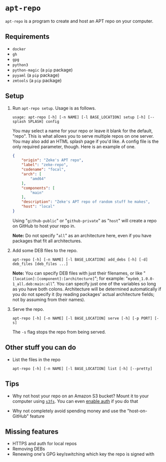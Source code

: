 # `apt-repo`

`apt-repo` is a program to create and host an APT repo on your computer.

## Requirements

- `docker`
- `gh`
- `gpg`
- `python3`
- `python-magic` (a `pip` package)
- `pyyaml` (a `pip` package)
- `zmtools` (a `pip` package)

## Setup

1. Run `apt-repo setup`. Usage is as follows.

    ```text
    usage: apt-repo [-h] [-n NAME] [-l BASE_LOCATION] setup [-h] [--splash SPLASH] config
    ```

    You may select a name for your repo or leave it blank for the default, "repo". This is what allows you to serve multiple repos on one server. You may also add an HTML splash page if you'd like. A config file is the only required parameter, though. Here is an example of one.

    ```json
    {
        "origin": "Zeke's APT repo",
        "label": "zeke-repo",
        "codename": "focal",
        "arch": [
            "amd64"
        ],
        "components": [
            "main"
        ],
        "description": "Zeke's APT repo of random stuff he makes",
        "host": "local"
    }
    ```

    Using "`github-public`" or "`github-private`" as "`host`" will create a repo on GitHub to host your repo in.

    **Note:** Do not specify "`all`" as an architecture here, even if you have packages that fit all architectures.

2. Add some DEB files to the repo.

    ```text
    apt-repo [-h] [-n NAME] [-l BASE_LOCATION] add_debs [-h] [-d] deb_files [deb_files ...]
    ```

    **Note:** You can specify DEB files with just their filenames, or like "`[location]:[component]:[architecture]`"; for example: "`mydeb_1.0.0-1_all.deb:main:all`". You can specify just one of the variables so long as you have both colons. Architecture will be determined automatically if you do not specify it (by reading packages' actual architecture fields; not by assuming from their names).

3. Serve the repo.

    ```text
    apt-repo [-h] [-n NAME] [-l BASE_LOCATION] serve [-h] [-p PORT] [-s]
    ```

    The `-s` flag stops the repo from being served.

## Other stuff you can do

- List the files in the repo

    ```text
    apt-repo [-h] [-n NAME] [-l BASE_LOCATION] list [-h] [--pretty]
    ```

## Tips

- Why not host your repo on an Amazon S3 bucket? Mount it to your computer using [`s3fs`](http://manpages.ubuntu.com/manpages/xenial/man1/s3fs.1.html). You can even [enable auth](https://stackoverflow.com/questions/3091084/does-amazon-s3-support-http-request-with-basic-authentication) if you do that

- Why not completely avoid spending money and use the "host-on-GitHub" feature

## Missing features

- HTTPS and auth for local repos
- Removing DEBs
- Renewing one's GPG key/switching which key the repo is signed with
